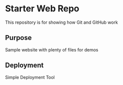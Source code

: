 # Starter Web Repo

This repository is for showing how Git and GitHub work

## Purpose

Sample website with plenty of files for demos

## Deployment

Simple Deployment Tool